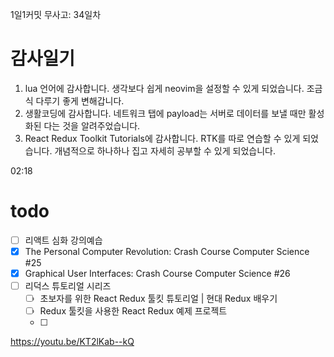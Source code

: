 1일1커밋 무사고: 34일차

# 감사일기

1. lua 언어에 감사합니다. 생각보다 쉽게 neovim을 설정할 수 있게 되었습니다. 조금식 다루기 좋게 변해갑니다.
2. 생활코딩에 감사합니다. 네트워크 탭에 payload는 서버로 데이터를 보낼 때만 활성화된 다는 것을 알려주었습니다.
3. React Redux Toolkit Tutorials에 감사합니다. RTK를 따로 연습할 수 있게 되었습니다. 개념적으로 하나하나 집고 자세히 공부할 수 있게 되었습니다.

02:18

# todo

- [ ] 리액트 심화 강의예습
- [x] The Personal Computer Revolution: Crash Course Computer Science #25
- [x] Graphical User Interfaces: Crash Course Computer Science #26
- [ ] 리덕스 튜토리얼 시리즈
  - [ ] 초보자를 위한 React Redux 툴킷 튜토리얼 | 현대 Redux 배우기
  - [ ] Redux 툴킷을 사용한 React Redux 예제 프로젝트
  - [ ]

https://youtu.be/KT2lKab--kQ
